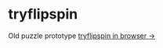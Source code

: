 # tryflipspin
Old puzzle prototype
[tryflipspin in browser -> ](https://nanjizal.github.io/tryflipspin)
